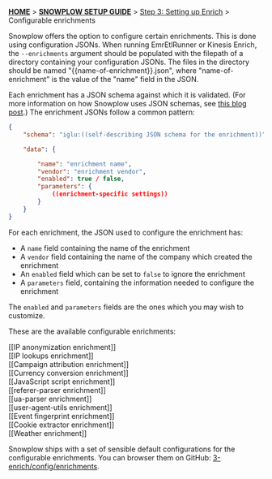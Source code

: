 <a name="top" />

[**HOME**](Home) > [**SNOWPLOW SETUP GUIDE**](Setting-up-Snowplow) > [Step 3: Setting up Enrich](Setting-up-enrich) > Configurable enrichments

Snowplow offers the option to configure certain enrichments. This is done using configuration JSONs. When running EmrEtlRunner or Kinesis Enrich, the `--enrichments` argument should be populated with the filepath of a directory containing your configuration JSONs. The files in the directory should be named "{{name-of-enrichment}}.json", where "name-of-enrichment" is the value of the "name" field in the JSON.

Each enrichment has a JSON schema against which it is validated. (For more information on how Snowplow uses JSON schemas, see [this blog post][snowplow-schemas].) The enrichment JSONs follow a common pattern:

```json
{
	"schema": "iglu:((self-describing JSON schema for the enrichment))",

	"data": {

		"name": "enrichment name",
		"vendor": "enrichment vendor",
		"enabled": true / false,
		"parameters": {
			((enrichment-specific settings))
		}
	}
}
```

For each enrichment, the JSON used to configure the enrichment has:
* A `name` field containing the name of the enrichment
* A `vendor` field containing the name of the company which created the enrichment
* An `enabled` field which can be set to `false` to ignore the enrichment
* A `parameters` field, containing the information needed to configure the enrichment

The `enabled` and `parameters` fields are the ones which you may wish to customize.

These are the available configurable enrichments:

[[IP anonymization enrichment]]  
[[IP lookups enrichment]]  
[[Campaign attribution enrichment]]  
[[Currency conversion enrichment]]  
[[JavaScript script enrichment]]  
[[referer-parser enrichment]]  
[[ua-parser enrichment]]  
[[user-agent-utils enrichment]]  
[[Event fingerprint enrichment]]  
[[Cookie extractor enrichment]]  
[[Weather enrichment]]  


Snowplow ships with a set of sensible default configurations for the configurable enrichments. You can browser them on GitHub: [3-enrich/config/enrichments][enrichment-json-examples].

[enrichment-json-examples]: https://github.com/snowplow/snowplow/tree/master/3-enrich/config/enrichments/
[snowplow-schemas]: http://snowplowanalytics.com/blog/2014/05/15/introducing-self-describing-jsons/
